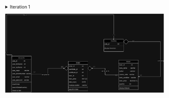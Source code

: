 <details><summary> Iteration 1 </summary>

![Iteration 1 Class Diagram](<Diagrams/Bazaar Iteration 1.png>)

</details>



![Iteration 2 Class Diagram](</Diagrams/Iteration2ClassDiagramPlaceholder.jpg>)
